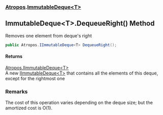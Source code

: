 ### [Atropos](./Atropos.md 'Atropos').[ImmutableDeque&lt;T&gt;](./ImmutableDeque-T-.md 'Atropos.ImmutableDeque&lt;T&gt;')
## ImmutableDeque&lt;T&gt;.DequeueRight() Method
Removes one element from deque's right  
```csharp
public Atropos.IImmutableDeque<T> DequeueRight();
```
#### Returns
[Atropos.IImmutableDeque&lt;](./IImmutableDeque-T-.md 'Atropos.IImmutableDeque&lt;T&gt;')[T](./ImmutableDeque-T-.md#Atropos-ImmutableDeque-T--T 'Atropos.ImmutableDeque&lt;T&gt;.T')[&gt;](./IImmutableDeque-T-.md 'Atropos.IImmutableDeque&lt;T&gt;')  
A new [IImmutableDeque&lt;T&gt;](./IImmutableDeque-T-.md 'Atropos.IImmutableDeque&lt;T&gt;') that contains all the elements of this deque, except for the rightmost one  
### Remarks
The cost of this operation varies depending on the deque size; but the amortized cost is O(1).  
